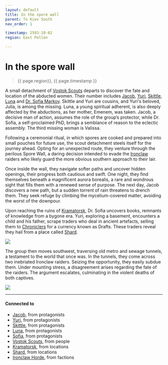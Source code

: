 ```yaml
---
layout: default
title: In the spore wall
parent: To Kiev South
nav_order: 1

timestamp: 2593-10-02
region: East Pollen

---
```


# In the spore wall

> {{ page.region}}, {{ page.timestamp }}

A small detachment of [Vostok Scouts](../people/001_VostokScouts.md) departs to discover the fate and location of the abducted women. Their number includes [Jacob](../protagonists/jacob.md), [Yuri](../protagonists/yuri.md), [Skittle](../protagonists/skittle.md), [Luna](../protagonists/luna.md) and [Dr. Sofia Markov](../protagonists/sofia.md). Skittle and Yuri are cousins, and Yuri's beloved, Julia, is among the missing. Luna, a young spiritual adherent, is also deeply affected by the abductions, as her mother, Emenem, was taken. Jacob, a decisive man of action, assumes the role of the group’s protector, while Dr. Sofia, a self-proclaimed PhD, brings a semblance of reason to the eclectic assembly. The third missing woman is Valissa.

Following a ceremonial ritual, in which spores are cooked and prepared into small pouches for future use, the scout detachment steels itself for the journey ahead. Opting for an unexpected route, they venture through the perilous Spore Wall, a daring decision intended to evade the [Ironclaw](../factions/Ironclaw.md) raiders who likely guard the more obvious southern approach to their lair.

Once inside the wall, they navigate softer paths and uncover hidden openings, their progress both cautious and swift. One night, they find themselves beneath a magnificent aurora borealis, a rare and wondrous sight that fills them with a renewed sense of purpose. The next day, Jacob discovers a new path, but a sudden torrent of rain threatens to drench them. They seek refuge by climbing the mycelium-covered matter, avoiding the worst of the downpour.

Upon reaching the ruins of [Kramatorsk](../locations/Kramatorsk.md), Dr. Sofia uncovers books, remnants of knowledge from a bygone era. Yuri, exploring a basement, encounters a child and his father, scrape traders who deal in ancient artefacts, selling them to [Chroniclers](https://degenesis.com/world/cults/chroniclers) for a currency known as Drafts. These traders reveal they hail from a place called [Shard](../locations/Shard.md).

![](https://i.imgur.com/5SbDe72.png)


The group then moves southwest, traversing old metro and sewage tunnels, a testament to the world that once was. In the tunnels, they come across two inebriated Ironclaw raiders. Seizing the opportunity, they easily subdue them. Under mounting stress, a disagreement arises regarding the fate of the raiders. The argument escalates, culminating in the violent deaths of both captives.

![](https://i.imgur.com/nm24klo.png)


---
#### Connected to

<!-- QueryToSerialize: LIST without ID "["+ title + "](https://terra-campaigns.github.io/"+ regexreplace(file.path, ".md", "") + ")" + ", from " + regexreplace(file.folder, "degenesis/", "") FROM ([[]]) OR outgoing([[]]) WHERE file.name != this.file.name SORT file.folder DESC -->
<!-- SerializedQuery: LIST without ID "["+ title + "](https://terra-campaigns.github.io/"+ regexreplace(file.path, ".md", "") + ")" + ", from " + regexreplace(file.folder, "degenesis/", "") FROM ([[]]) OR outgoing([[]]) WHERE file.name != this.file.name SORT file.folder DESC -->
- [Jacob](https://terra-campaigns.github.io/degenesis/protagonists/jacob), from protagonists
- [Yuri](https://terra-campaigns.github.io/degenesis/protagonists/yuri), from protagonists
- [Skittle](https://terra-campaigns.github.io/degenesis/protagonists/skittle), from protagonists
- [Luna](https://terra-campaigns.github.io/degenesis/protagonists/luna), from protagonists
- [Sofia](https://terra-campaigns.github.io/degenesis/protagonists/sofia), from protagonists
- [Vostok Scouts](https://terra-campaigns.github.io/degenesis/people/001_VostokScouts), from people
- [Kramatorsk](https://terra-campaigns.github.io/degenesis/locations/Kramatorsk), from locations
- [Shard](https://terra-campaigns.github.io/degenesis/locations/Shard), from locations
- [Ironclaw Horde](https://terra-campaigns.github.io/degenesis/factions/Ironclaw), from factions
<!-- SerializedQuery END -->

